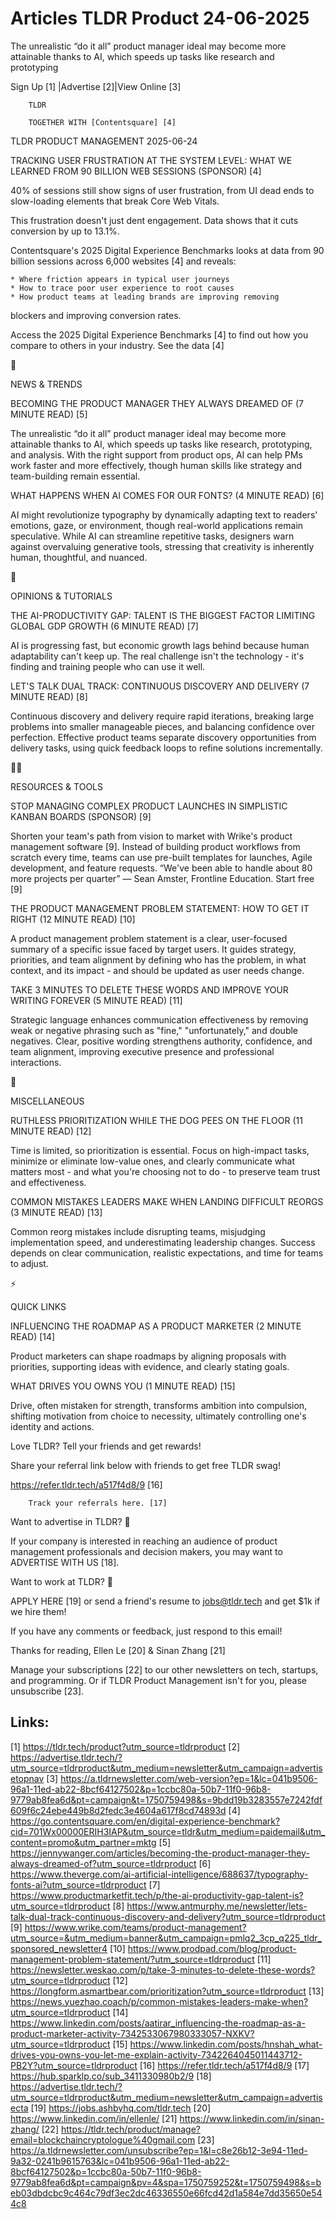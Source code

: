 # Articles TLDR Product 24-06-2025

The unrealistic “do it all” product manager ideal may become more
attainable thanks to AI, which speeds up tasks like research and
prototyping ‌ ‌ ‌ ‌ ‌ ‌ ‌ ‌ ‌ ‌ ‌ ‌ ‌ ‌ ‌ ‌ ‌ ‌ ‌ ‌ ‌ ‌ ‌ ‌ ‌ ‌  ‌ ‌ ‌ ‌ ‌ ‌ ‌ ‌ ‌ ‌ ‌ ‌ ‌ ‌ ‌ ‌ ‌ ‌ ‌ ‌ ‌ ‌ ‌ ‌ ‌ ‌ 


 Sign Up [1] |Advertise [2]|View Online [3] 

		TLDR

		TOGETHER WITH [Contentsquare] [4]

TLDR PRODUCT MANAGEMENT 2025-06-24

 TRACKING USER FRUSTRATION AT THE SYSTEM LEVEL: WHAT WE LEARNED FROM
90 BILLION WEB SESSIONS (SPONSOR) [4] 

 40% of sessions still show signs of user frustration, from UI dead
ends to slow-loading elements that break Core Web Vitals.

This frustration doesn't just dent engagement. Data shows that it cuts
conversion by up to 13.1%.

Contentsquare's 2025 Digital Experience Benchmarks looks at data from
90 billion sessions across 6,000 websites [4] and reveals:

 	* Where friction appears in typical user journeys
 	* How to trace poor user experience to root causes
 	* How product teams at leading brands are improving removing
blockers and improving conversion rates.

Access the 2025 Digital Experience Benchmarks [4] to find out how
you compare to others in your industry. See the data [4]

📱 

NEWS & TRENDS

 BECOMING THE PRODUCT MANAGER THEY ALWAYS DREAMED OF (7 MINUTE READ)
[5] 

 The unrealistic “do it all” product manager ideal may become more
attainable thanks to AI, which speeds up tasks like research,
prototyping, and analysis. With the right support from product ops, AI
can help PMs work faster and more effectively, though human skills
like strategy and team-building remain essential. 

 WHAT HAPPENS WHEN AI COMES FOR OUR FONTS? (4 MINUTE READ) [6] 

 AI might revolutionize typography by dynamically adapting text to
readers' emotions, gaze, or environment, though real-world
applications remain speculative. While AI can streamline repetitive
tasks, designers warn against overvaluing generative tools, stressing
that creativity is inherently human, thoughtful, and nuanced. 

🚀 

OPINIONS & TUTORIALS

 THE AI-PRODUCTIVITY GAP: TALENT IS THE BIGGEST FACTOR LIMITING GLOBAL
GDP GROWTH (6 MINUTE READ) [7] 

 AI is progressing fast, but economic growth lags behind because human
adaptability can't keep up. The real challenge isn't the technology -
it's finding and training people who can use it well. 

 LET'S TALK DUAL TRACK: CONTINUOUS DISCOVERY AND DELIVERY (7 MINUTE
READ) [8] 

 Continuous discovery and delivery require rapid iterations, breaking
large problems into smaller manageable pieces, and balancing
confidence over perfection. Effective product teams separate discovery
opportunities from delivery tasks, using quick feedback loops to
refine solutions incrementally. 

🧑‍💻 

RESOURCES & TOOLS

 STOP MANAGING COMPLEX PRODUCT LAUNCHES IN SIMPLISTIC KANBAN BOARDS
(SPONSOR) [9] 

 Shorten your team's path from vision to market with Wrike's product
management software [9]. Instead of building product workflows from
scratch every time, teams can use pre-built templates for launches,
Agile development, and feature requests. “We've been able to handle
about 80 more projects per quarter” — Sean Amster, Frontline
Education. Start free [9] 

 THE PRODUCT MANAGEMENT PROBLEM STATEMENT: HOW TO GET IT RIGHT (12
MINUTE READ) [10] 

 A product management problem statement is a clear, user-focused
summary of a specific issue faced by target users. It guides strategy,
priorities, and team alignment by defining who has the problem, in
what context, and its impact - and should be updated as user needs
change. 

 TAKE 3 MINUTES TO DELETE THESE WORDS AND IMPROVE YOUR WRITING FOREVER
(5 MINUTE READ) [11] 

 Strategic language enhances communication effectiveness by removing
weak or negative phrasing such as "fine," "unfortunately," and double
negatives. Clear, positive wording strengthens authority, confidence,
and team alignment, improving executive presence and professional
interactions. 

🎁 

MISCELLANEOUS

 RUTHLESS PRIORITIZATION WHILE THE DOG PEES ON THE FLOOR (11 MINUTE
READ) [12] 

 Time is limited, so prioritization is essential. Focus on high-impact
tasks, minimize or eliminate low-value ones, and clearly communicate
what matters most - and what you're choosing not to do - to preserve
team trust and effectiveness. 

 COMMON MISTAKES LEADERS MAKE WHEN LANDING DIFFICULT REORGS (3 MINUTE
READ) [13] 

 Common reorg mistakes include disrupting teams, misjudging
implementation speed, and underestimating leadership changes. Success
depends on clear communication, realistic expectations, and time for
teams to adjust. 

⚡ 

QUICK LINKS

 INFLUENCING THE ROADMAP AS A PRODUCT MARKETER (2 MINUTE READ) [14] 

 Product marketers can shape roadmaps by aligning proposals with
priorities, supporting ideas with evidence, and clearly stating goals.


 WHAT DRIVES YOU OWNS YOU (1 MINUTE READ) [15] 

 Drive, often mistaken for strength, transforms ambition into
compulsion, shifting motivation from choice to necessity, ultimately
controlling one's identity and actions. 

Love TLDR? Tell your friends and get rewards!

 Share your referral link below with friends to get free TLDR swag! 

 https://refer.tldr.tech/a517f4d8/9 [16] 

		Track your referrals here. [17]

Want to advertise in TLDR? 📰

 If your company is interested in reaching an audience of product
management professionals and decision makers, you may want to
ADVERTISE WITH US [18]. 

Want to work at TLDR? 💼

 APPLY HERE [19] or send a friend's resume to jobs@tldr.tech and get
$1k if we hire them! 

 If you have any comments or feedback, just respond to this email! 

Thanks for reading, 
Ellen Le [20] & Sinan Zhang [21] 

 Manage your subscriptions [22] to our other newsletters on tech,
startups, and programming. Or if TLDR Product Management isn't for
you, please unsubscribe [23]. 

 

Links:
------
[1] https://tldr.tech/product?utm_source=tldrproduct
[2] https://advertise.tldr.tech/?utm_source=tldrproduct&utm_medium=newsletter&utm_campaign=advertisetopnav
[3] https://a.tldrnewsletter.com/web-version?ep=1&lc=041b9506-96a1-11ed-ab22-8bcf64127502&p=1ccbc80a-50b7-11f0-96b8-9779ab8fea6d&pt=campaign&t=1750759498&s=9bdd19b3283557e7242fdf609f6c24ebe449b8d2fedc3e4604a617f8cd74893d
[4] https://go.contentsquare.com/en/digital-experience-benchmark?cid=701Wx00000ERIH3IAP&utm_source=tldr&utm_medium=paidemail&utm_content=promo&utm_partner=mktg
[5] https://jennywanger.com/articles/becoming-the-product-manager-they-always-dreamed-of?utm_source=tldrproduct
[6] https://www.theverge.com/ai-artificial-intelligence/688637/typography-fonts-ai?utm_source=tldrproduct
[7] https://www.productmarketfit.tech/p/the-ai-productivity-gap-talent-is?utm_source=tldrproduct
[8] https://www.antmurphy.me/newsletter/lets-talk-dual-track-continuous-discovery-and-delivery?utm_source=tldrproduct
[9] https://www.wrike.com/teams/product-management?utm_source=&utm_medium=banner&utm_campaign=pmlq2_3cp_q225_tldr_sponsored_newsletter4
[10] https://www.prodpad.com/blog/product-management-problem-statement/?utm_source=tldrproduct
[11] https://newsletter.weskao.com/p/take-3-minutes-to-delete-these-words?utm_source=tldrproduct
[12] https://longform.asmartbear.com/prioritization?utm_source=tldrproduct
[13] https://news.yuezhao.coach/p/common-mistakes-leaders-make-when?utm_source=tldrproduct
[14] https://www.linkedin.com/posts/aatirar_influencing-the-roadmap-as-a-product-marketer-activity-7342533067980333057-NXKV?utm_source=tldrproduct
[15] https://www.linkedin.com/posts/hnshah_what-drives-you-owns-you-let-me-explain-activity-7342264045011443712-PB2Y?utm_source=tldrproduct
[16] https://refer.tldr.tech/a517f4d8/9
[17] https://hub.sparklp.co/sub_3411330980b2/9
[18] https://advertise.tldr.tech/?utm_source=tldrproduct&utm_medium=newsletter&utm_campaign=advertisecta
[19] https://jobs.ashbyhq.com/tldr.tech
[20] https://www.linkedin.com/in/ellenle/
[21] https://www.linkedin.com/in/sinan-zhang/
[22] https://tldr.tech/product/manage?email=blockchaincryptologue%40gmail.com
[23] https://a.tldrnewsletter.com/unsubscribe?ep=1&l=c8e26b12-3e94-11ed-9a32-0241b9615763&lc=041b9506-96a1-11ed-ab22-8bcf64127502&p=1ccbc80a-50b7-11f0-96b8-9779ab8fea6d&pt=campaign&pv=4&spa=1750759252&t=1750759498&s=beb03dbdcbc9c464c79df3ec2dc46336550e66fcd42d1a584e7dd35650e544c8